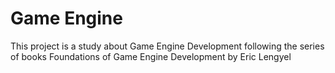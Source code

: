 # Game Engine

This project is a study about Game Engine Development following the series of books Foundations of Game Engine Development by Eric Lengyel